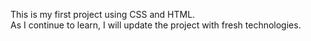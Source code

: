 This is my first project using CSS and HTML. <br>
As I continue to learn, I will update the project with fresh technologies.
